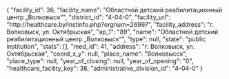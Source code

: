 {
    "facility_id": 36,
    "facility_name": "Областной детский реабилитационный центр „Волковыск“",
    "district_id": "4-04-0",
    "facility_url": "http:\/\/healthcare.by\/instinfo.php?orgnum=26997",
    "facility_address": "г. Волковыск, ул. Октябрьская",
    "ap_1": "89",
    "name": "Областной детский реабилитационный центр „Волковыск“",
    "type": null,
    "state": "public institution",
    "stats": [],
    "med_id": 41,
    "address": "г. Волковыск, ул. Октябрьская",
    "coord_x_y": null,
    "place_name": "Волковысск",
    "place_type": null,
    "year_of_closing": null,
    "year_of_opening": "0",
    "healthcare_facility_key": 36,
    "administrative_division_id": "4-04-0"
}